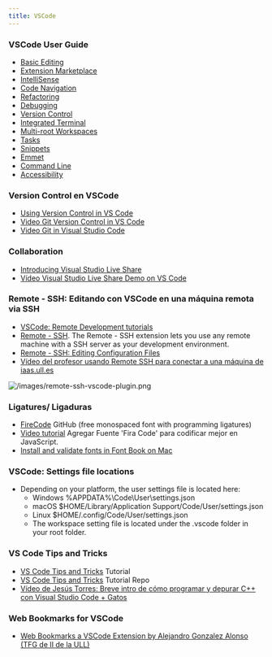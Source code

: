 ```yaml
---
title: VSCode
---
```


### VSCode User Guide

<ul id="editor-articles" class="collapse ">
  <li >
  <a href="https://code.visualstudio.com/docs/editor/codebasics" >Basic Editing</a>
  </li>

  <li >
  <a href="https://code.visualstudio.com/docs/editor/extension-gallery" >Extension Marketplace</a>
  </li>

  <li >
  <a href="https://code.visualstudio.com/docs/editor/intellisense" >IntelliSense</a>
  </li>

  <li >
  <a href="https://code.visualstudio.com/docs/editor/editingevolved" >Code Navigation</a>
  </li>

  <li >
  <a href="https://code.visualstudio.com/docs/editor/refactoring" >Refactoring</a>
  </li>

  <li >
  <a href="https://code.visualstudio.com/docs/editor/debugging" >Debugging</a>
  </li>

  <li >
  <a href="https://code.visualstudio.com/docs/editor/versioncontrol" >Version Control</a>
  </li>

  <li >
  <a href="https://code.visualstudio.com/docs/editor/integrated-terminal" >Integrated Terminal</a>
  </li>

  <li >
  <a href="https://code.visualstudio.com/docs/editor/multi-root-workspaces" >Multi-root Workspaces</a>
  </li>

  <li >
  <a href="https://code.visualstudio.com/docs/editor/tasks" >Tasks</a>
  </li>

  <li >
  <a href="https://code.visualstudio.com/docs/editor/userdefinedsnippets" >Snippets</a>
  </li>

  <li >
  <a href="https://code.visualstudio.com/docs/editor/emmet" >Emmet</a>
  </li>

  <li >
  <a href="https://code.visualstudio.com/docs/editor/command-line" >Command Line</a>
  </li>

  <li >
  <a href="https://code.visualstudio.com/docs/editor/accessibility" >Accessibility</a>
  </li>
</ul>
    
### Version Control en VSCode

- [Using Version Control in VS Code](https://code.visualstudio.com/docs/editor/versioncontrol)
- [Video Git Version Control in VS Code](https://youtu.be/AKNYgP0yEOY)
- [Video Git in Visual Studio Code](https://youtu.be/wMqukSKYcvU)

### Collaboration

- [Introducing Visual Studio Live Share](https://code.visualstudio.com/blogs/2017/11/15/live-share)
- <a href="https://youtu.be/fWXe1HQ1wVA" target="_blank">Vídeo Visual Studio Live Share Demo on VS Code</a>

### Remote - SSH: Editando con VSCode en una máquina remota via SSH 

- [VSCode: Remote Development tutorials](https://code.visualstudio.com/docs/remote/remote-tutorials)
- [Remote - SSH](https://marketplace.visualstudio.com/items?itemName=ms-vscode-remote.remote-ssh). The Remote - SSH extension lets you use any remote machine with a SSH server as your development environment.
- [Remote - SSH: Editing Configuration Files](https://marketplace.visualstudio.com/items?itemName=ms-vscode-remote.remote-ssh-edit)
- [Vídeo del profesor usando Remote SSH para conectar a una máquina de iaas.ull.es](https://youtu.be/z2jYALpRWaY)

![/images/remote-ssh-vscode-plugin.png](/images/remote-ssh-vscode-plugin.png)

### Ligatures/ Ligaduras

* [FireCode](https://github.com/tonsky/FiraCode) GitHub (free monospaced font with programming ligatures)
* [Video tutorial](https://youtu.be/2xzoh2bYnjs) Agregar Fuente 'Fira Code' para codificar mejor en JavaScript.
* [Install and validate fonts in Font Book on Mac](https://support.apple.com/guide/font-book/install-and-validate-fonts-fntbk1000/mac)

### VSCode: Settings file locations

- Depending on your platform, the user settings file is located here:
  - Windows %APPDATA%\Code\User\settings.json
  - macOS $HOME/Library/Application Support/Code/User/settings.json
  - Linux $HOME/.config/Code/User/settings.json
  - The workspace setting file is located under the .vscode folder in your root folder.

### VS Code Tips and Tricks

- <a href="https://code.visualstudio.com/docs/getstarted/tips-and-trick" target="_blank">VS Code Tips and Tricks</a> Tutorial
- <a href="https://github.com/microsoft/vscode-tips-and-tricks" target="_blank">VS Code Tips and Tricks</a> Tutorial Repo
- <a href="https://youtu.be/3owknsJy-iE" target="_blank">Vídeo de Jesús Torres: Breve intro de cómo programar y depurar C++ con Visual Studio Code + Gatos</a>

### Web Bookmarks for VSCode

- <a href="https://marketplace.visualstudio.com/items?itemName=alu0100997910.webbookmarks" target="_blank">Web Bookmarks a VSCode Extension by Alejandro Gonzalez Alonso</a> 
<a href="https://github.com/ULL-ESIT-GRADOII-TFG/tfg-alejandro-gonzalez-alonso" target="_blank">(TFG de II de la ULL)</a>
